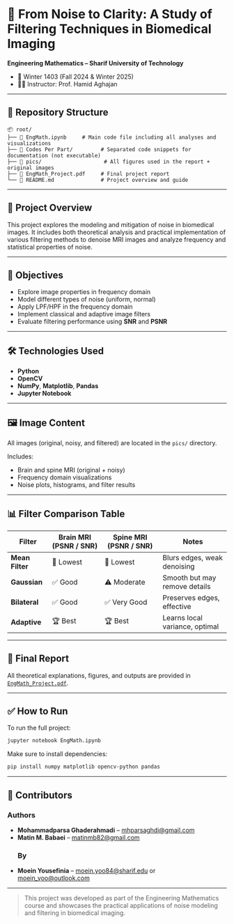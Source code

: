 
# 🧠  From Noise to Clarity: A Study of Filtering Techniques in Biomedical Imaging

**Engineering Mathematics – Sharif University of Technology**  
- 📅 Winter 1403  (Fall 2024 & Winter 2025)
- 👨‍🏫 Instructor: Prof. Hamid Aghajan

---

## 📁 Repository Structure

```
📦 root/
├── 📓 EngMath.ipynb     # Main code file including all analyses and visualizations
├── 📁 Codes Per Part/         # Separated code snippets for documentation (not executable)
├── 📁 pics/                    # All figures used in the report + original images
├── 📄 EngMath_Project.pdf     # Final project report
└── 📄 README.md               # Project overview and guide
```

---

## 🧪 Project Overview

This project explores the modeling and mitigation of noise in biomedical images. It includes both theoretical analysis and practical implementation of various filtering methods to denoise MRI images and analyze frequency and statistical properties of noise.

---

## 🎯 Objectives

- Explore image properties in frequency domain
- Model different types of noise (uniform, normal)
- Apply LPF/HPF in the frequency domain
- Implement classical and adaptive image filters
- Evaluate filtering performance using **SNR** and **PSNR**

---

## 🛠️ Technologies Used

- **Python**  
- **OpenCV**  
- **NumPy**, **Matplotlib**, **Pandas**  
- **Jupyter Notebook**

---

## 🖼️ Image Content

All images (original, noisy, and filtered) are located in the `pics/` directory.

Includes:
- Brain and spine MRI (original + noisy)
- Frequency domain visualizations
- Noise plots, histograms, and filter results

---

## 📊 Filter Comparison Table

| Filter           | Brain MRI (PSNR / SNR) | Spine MRI (PSNR / SNR) | Notes                            |
|------------------|-------------------------|--------------------------|----------------------------------|
| **Mean Filter**  | 🔻 Lowest               | 🔻 Lowest                | Blurs edges, weak denoising      |
| **Gaussian**     | ✅ Good                 | ⚠️ Moderate              | Smooth but may remove details    |
| **Bilateral**    | ✅ Good                 | ✅ Very Good             | Preserves edges, effective       |
| **Adaptive**     | 🏆 Best                 | 🏆 Best                 | Learns local variance, optimal   |

---

## 📜 Final Report

All theoretical explanations, figures, and outputs are provided in [`EngMath_Project.pdf`](EngMath_Project.pdf).

---

## ✅ How to Run

To run the full project:

```bash
jupyter notebook EngMath.ipynb
```

Make sure to install dependencies:

```bash
pip install numpy matplotlib opencv-python pandas
```

---

## 👥 Contributors
  ### Authors
- **Mohammadparsa Ghaderahmadi** – [mhparsaghdi@gmail.com](mailto:mhparsaghdi@gmail.com)  
- **Matin M. Babaei** – [matinmb82@gmail.com](mailto:matinmb82@gmail.com)
  ### By
- **Moein Yousefinia** – [moein.yoo84@sharif.edu](mailto:moein.yoo84@sharif.edu) or [moein_yoo@outlook.com](mailto:moein_yoo@outlook.com)

---

> This project was developed as part of the Engineering Mathematics course and showcases the practical applications of noise modeling and filtering in biomedical imaging.
